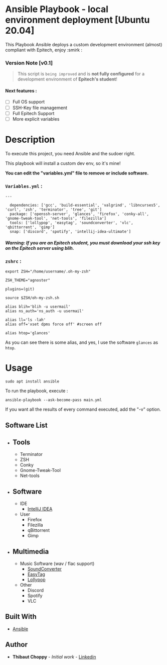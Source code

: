 # Ansible Playbook - local environment deployment [Ubuntu 20.04]


This Playbook Ansible deploys a custom development environment (almost) compliant with Epitech, enjoy :smirk :

### Version Note [v0.1]

> This script is `being improved` and is __not fully configured__ for a development environment of __Epitech's student__!

#### Next features :

- [ ] Full OS support
- [ ] SSH-Key file management
- [ ] Full Epitech Support
- [ ] More explicit variables

# Description

To execute this project, you need Ansible and the sudoer right.
 
This playbook will install a custom dev env, so it's mine!

__You can edit the "variables.yml" file to remove or include software.__

### `Variables.yml` :
```
---

  dependencies: ['gcc', 'build-essential', 'valgrind', 'libncurses5', 'curl', 'zsh', 'terminator', 'tree', 'git']
  package: ['openssh-server', 'glances', 'firefox', 'conky-all', 'gnome-tweak-tool', 'net-tools', 'filezilla']
  tools: ['lollypop', 'easytag', 'soundconverter', 'vlc', 'qbittorrent', 'gimp']
  snap: ['discord', 'spotify', 'intellij-idea-ultimate']
```

##### Warning: If you are an Epitech student, you must download your ssh key on the Epitech server using blih.

### `zshrc` :
```
export ZSH="/home/username/.oh-my-zsh"

ZSH_THEME="agnoster"

plugins=(git)

source $ZSH/oh-my-zsh.sh

alias blih='blih -u usermail'
alias ns_auth='ns_auth -u usermail'

alias ll='ls -lah'
alias off='xset dpms force off' #screen off

alias htop='glances'
```
As you can see there is some alias, and yes, I use the software `glances` as `htop`.

# Usage

```
sudo apt install ansible
```

To run the playbook, execute :
```
ansible-playbook --ask-become-pass main.yml
```

If you want all the results of every command executed, add the "-v" option.

## Software List

   * Tools
       -
       - Terminator
       - ZSH
       - Conky
       - Gnome-Tweak-Tool
       - Net-tools

   * Software
       -
       - IDE
            * [IntelliJ IDEA](https://www.jetbrains.com/fr-fr/idea/)
       - User
            * Firefox
            * Filezilla
            * qBittorrent
            * Gimp
   * Multimedia
       - 
       - Music Software (wav / flac support)
            * [SoundConverter](https://doc.ubuntu-fr.org/soundconverter)
            * [EasyTag](https://doc.ubuntu-fr.org/easytag)
            * [Lollypop](https://doc.ubuntu-fr.org/lollypop)
       - Other
            * Discord
            * Spotify
            * VLC

## Built With

* [Ansible](https://docs.ansible.com/ansible/latest/index.html)

## Author

* **Thibaut Choppy** - *Initial work* - [Linkedin](https://www.linkedin.com/in/thibaut-choppy/)
